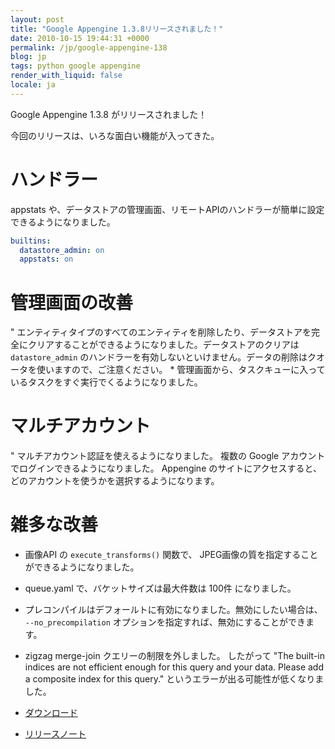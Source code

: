 ```yaml
---
layout: post
title: "Google Appengine 1.3.8リリースされました！"
date: 2010-10-15 19:44:31 +0000
permalink: /jp/google-appengine-138
blog: jp
tags: python google appengine
render_with_liquid: false
locale: ja
---
```


Google Appengine 1.3.8 がリリースされました！

今回のリリースは、いろな面白い機能が入ってきた。

# ハンドラー

appstats や、データストアの管理画面、リモートAPIのハンドラーが簡単に設定できるようになりました。

```yaml
builtins:
  datastore_admin: on
  appstats: on
```

# 管理画面の改善

" エンティティタイプのすべてのエンティティを削除したり、データストアを完全にクリアすることができるようになりました。データストアのクリアは
`datastore_admin` のハンドラーを有効しないといけません。データの削除はクオータを使いますので、ご注意ください。 \*
管理画面から、タスクキューに入っているタスクをすぐ実行でくるようになりました。

# マルチアカウント

" マルチアカウント認証を使えるようになりました。 複数の Google アカウントでログインできるようになりました。 Appengine
のサイトにアクセスすると、どのアカウントを使うかを選択するようになります。

# 雑多な改善

- 画像API の `execute_transforms()` 関数で、 JPEG画像の質を指定することができるようになりました。
- queue.yaml で、バケットサイズは最大件数は 100件 になりました。
- プレコンパイルはデフォールトに有効になりました。無効にしたい場合は、 `--no_precompilation`
  オプションを指定すれば、無効にすることができます。
- zigzag merge-join クエリーの制限を外しました。 したがって "The built-in indices are not
  efficient enough for this query and your data. Please add a
  composite index for this query." というエラーが出る可能性が低くなりました。

- [ダウンロード](http://code.google.com/intl/ja/appengine/downloads.html)
- [リリースノート](http://code.google.com/p/googleappengine/wiki/SdkReleaseNotes)
